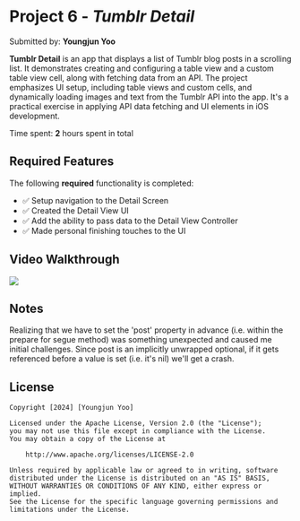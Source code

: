 # Project 6 - *Tumblr Detail*

Submitted by: **Youngjun Yoo**

**Tumblr Detail** is an app that displays a list of Tumblr blog posts in a scrolling list. It demonstrates creating and configuring a table view and a custom table view cell, along with fetching data from an API. The project emphasizes UI setup, including table views and custom cells, and dynamically loading images and text from the Tumblr API into the app. It's a practical exercise in applying API data fetching and UI elements in iOS development.

Time spent: **2** hours spent in total

## Required Features

The following **required** functionality is completed:

- ✅ Setup navigation to the Detail Screen
- ✅ Created the Detail View UI
- ✅ Add the ability to pass data to the Detail View Controller
- ✅ Made personal finishing touches to the UI

## Video Walkthrough

<div>
    <a href="https://www.loom.com/share/c26ab99eb7a8404bbd6243b788e63ea7">
      <img style="max-width:300px;" src="https://cdn.loom.com/sessions/thumbnails/c26ab99eb7a8404bbd6243b788e63ea7-1712035127369-with-play.gif">
    </a>
</div>

## Notes

Realizing that we have to set the 'post' property in advance (i.e. within the prepare for segue method) was something unexpected and caused me initial challenges. Since post is an implicitly unwrapped optional, if it gets referenced before a value is set (i.e. it's nil) we'll get a crash.

## License

    Copyright [2024] [Youngjun Yoo]

    Licensed under the Apache License, Version 2.0 (the "License");
    you may not use this file except in compliance with the License.
    You may obtain a copy of the License at

        http://www.apache.org/licenses/LICENSE-2.0

    Unless required by applicable law or agreed to in writing, software
    distributed under the License is distributed on an "AS IS" BASIS,
    WITHOUT WARRANTIES OR CONDITIONS OF ANY KIND, either express or implied.
    See the License for the specific language governing permissions and
    limitations under the License.
